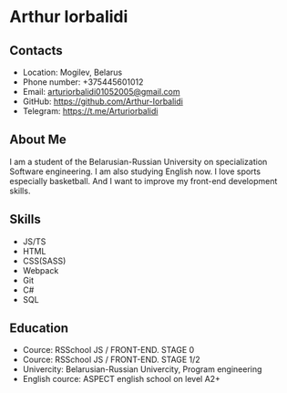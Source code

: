 # Arthur Iorbalidi

## Contacts

* Location: Mogilev, Belarus
* Phone number: +375445601012
* Email: arturiorbalidi01052005@gmail.com
* GitHub: https://github.com/Arthur-Iorbalidi
* Telegram: https://t.me/Arturiorbalidi

## About Me

I am a student of the Belarusian-Russian University on specialization Software engineering. I am also studying English now. I love sports especially basketball. And I want to improve my front-end development skills.

## Skills

* JS/TS
* HTML
* CSS(SASS)
* Webpack
* Git
* C#
* SQL

## Education

* Cource: RSSchool JS / FRONT-END. STAGE 0
* Cource: RSSchool JS / FRONT-END. STAGE 1/2
* Univercity: Belarusian-Russian Univercity, Program engineering
* English cource: ASPECT english school on level A2+
